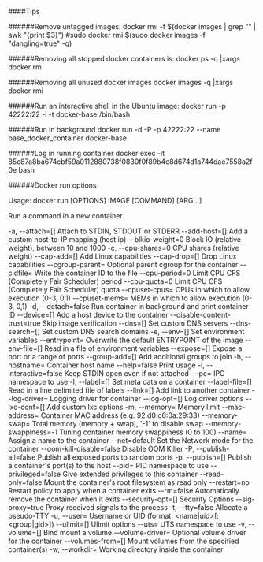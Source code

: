 ####Tips

######Remove untagged images:
docker rmi -f $(docker images | grep "<none>" | awk "{print \$3}")
#sudo docker rmi $(sudo docker images -f "dangling=true" -q)

######Removing all stopped docker containers is:
docker ps -q |xargs docker rm

######Removing all unused docker images
docker images -q |xargs docker rmi

######Run an interactive shell in the Ubuntu image:
docker run -p 42222:22 -i -t docker-base /bin/bash  

######Run in background
docker run -d -P -p 42222:22 --name base_docker_container docker-base

######Log in running container
docker exec -it 85c87a8ba674cbf59a0112880738f0830f0f89b4c8d674d1a744dae7558a2f0e bash

######Docker run options

Usage:  docker run [OPTIONS] IMAGE [COMMAND] [ARG...]

Run a command in a new container

  -a, --attach=[]                 Attach to STDIN, STDOUT or STDERR
  --add-host=[]                   Add a custom host-to-IP mapping (host:ip)
  --blkio-weight=0                Block IO (relative weight), between 10 and 1000
  -c, --cpu-shares=0              CPU shares (relative weight)
  --cap-add=[]                    Add Linux capabilities
  --cap-drop=[]                   Drop Linux capabilities
  --cgroup-parent=                Optional parent cgroup for the container
  --cidfile=                      Write the container ID to the file
  --cpu-period=0                  Limit CPU CFS (Completely Fair Scheduler) period
  --cpu-quota=0                   Limit CPU CFS (Completely Fair Scheduler) quota
  --cpuset-cpus=                  CPUs in which to allow execution (0-3, 0,1)
  --cpuset-mems=                  MEMs in which to allow execution (0-3, 0,1)
  -d, --detach=false              Run container in background and print container ID
  --device=[]                     Add a host device to the container
  --disable-content-trust=true    Skip image verification
  --dns=[]                        Set custom DNS servers
  --dns-search=[]                 Set custom DNS search domains
  -e, --env=[]                    Set environment variables
  --entrypoint=                   Overwrite the default ENTRYPOINT of the image
  --env-file=[]                   Read in a file of environment variables
  --expose=[]                     Expose a port or a range of ports
  --group-add=[]                  Add additional groups to join
  -h, --hostname=                 Container host name
  --help=false                    Print usage
  -i, --interactive=false         Keep STDIN open even if not attached
  --ipc=                          IPC namespace to use
  -l, --label=[]                  Set meta data on a container
  --label-file=[]                 Read in a line delimited file of labels
  --link=[]                       Add link to another container
  --log-driver=                   Logging driver for container
  --log-opt=[]                    Log driver options
  --lxc-conf=[]                   Add custom lxc options
  -m, --memory=                   Memory limit
  --mac-address=                  Container MAC address (e.g. 92:d0:c6:0a:29:33)
  --memory-swap=                  Total memory (memory + swap), '-1' to disable swap
  --memory-swappiness=-1          Tuning container memory swappiness (0 to 100)
  --name=                         Assign a name to the container
  --net=default                   Set the Network mode for the container
  --oom-kill-disable=false        Disable OOM Killer
  -P, --publish-all=false         Publish all exposed ports to random ports
  -p, --publish=[]                Publish a container's port(s) to the host
  --pid=                          PID namespace to use
  --privileged=false              Give extended privileges to this container
  --read-only=false               Mount the container's root filesystem as read only
  --restart=no                    Restart policy to apply when a container exits
  --rm=false                      Automatically remove the container when it exits
  --security-opt=[]               Security Options
  --sig-proxy=true                Proxy received signals to the process
  -t, --tty=false                 Allocate a pseudo-TTY
  -u, --user=                     Username or UID (format: <name|uid>[:<group|gid>])
  --ulimit=[]                     Ulimit options
  --uts=                          UTS namespace to use
  -v, --volume=[]                 Bind mount a volume
  --volume-driver=                Optional volume driver for the container
  --volumes-from=[]               Mount volumes from the specified container(s)
  -w, --workdir=                  Working directory inside the container

